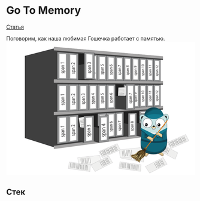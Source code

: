 # Go To Memory

[Статья](https://habr.com/ru/companies/oleg-bunin/articles/676332/)

Поговорим, как наша любимая Гошечка работает с памятью.
![alt text](image.png)

## Стек

